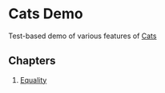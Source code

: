 # Cats Demo

Test-based demo of various features of [Cats](https://typelevel.org/cats/)

## Chapters

1. [Equality](src/test/scala/EqualitySpec.scala)


